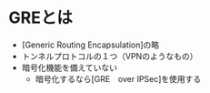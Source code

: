 # GREとは
- [Generic Routing Encapsulation]の略
- トンネルプロトコルの１つ（VPNのようなもの）
- 暗号化機能を備えていない
  - 暗号化するなら[GRE　over IPSec]を使用する

